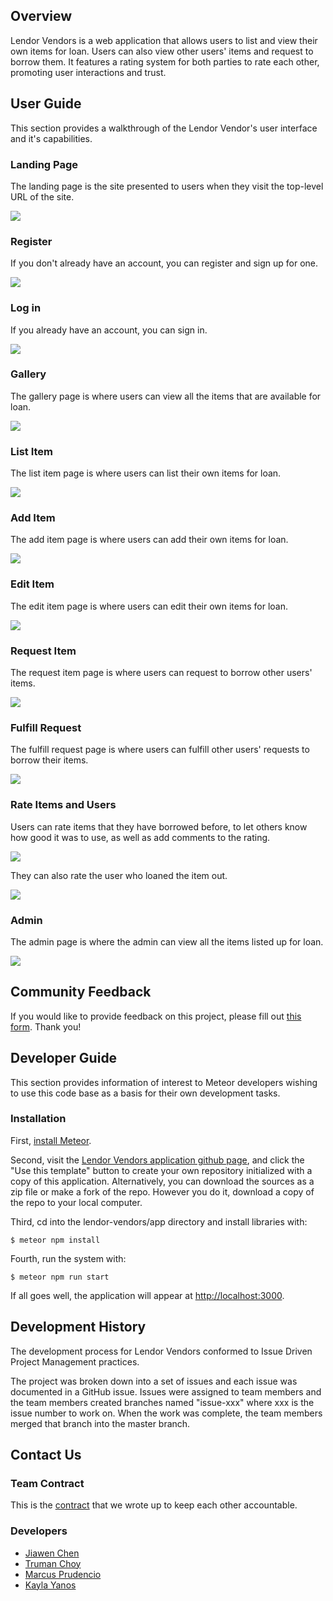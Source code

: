 ## Overview
Lendor Vendors is a web application that allows users to list and view their own items for loan. Users can also view other users' items and request to borrow them. It features a rating system for both parties to rate each other, promoting user interactions and trust. 
## User Guide
This section provides a walkthrough of the Lendor Vendor's user interface and it's capabilities.
### Landing Page
The landing page is the site presented to users when they visit the top-level URL of the site.

![](doc/Landing.jpg)

### Register
If you don't already have an account, you can register and sign up for one.

![](doc/signup.jpg)

### Log in
If you already have an account, you can sign in.

![](doc/signin.jpg)

### Gallery
The gallery page is where users can view all the items that are available for loan.

![](doc/gallery.jpg)

### List Item
The list item page is where users can list their own items for loan.

![](doc/listItem.jpg)

### Add Item
The add item page is where users can add their own items for loan.

![](doc/addItem.jpg)
### Edit Item
The edit item page is where users can edit their own items for loan.

![](doc/editItem.jpg)

### Request Item
The request item page is where users can request to borrow other users' items.

![](doc/requestItem.jpg)

### Fulfill Request
The fulfill request page is where users can fulfill other users' requests to borrow their items.

![](doc/fulfillItem.jpg)

### Rate Items and Users
Users can rate items that they have borrowed before, to let others know how good it was to use, as well as add comments to the rating.

![](doc/rateItem.jpg)

They can also rate the user who loaned the item out.

![](doc/rateUser.jpg)

### Admin
The admin page is where the admin can view all the items listed up for loan. 

![](doc/admin.jpg)
## Community Feedback
If you would like to provide feedback on this project, please fill out [this form](https://lendor-vendors.github.io/). Thank you!
## Developer Guide
This section provides information of interest to Meteor developers wishing to use this code base as a basis for their own development tasks.

### Installation

First, [install Meteor](https://www.meteor.com/install).

Second, visit the [Lendor Vendors application github page](https://github.com/lendor-vendors/lendor-vendors/), and click the "Use this template" button to create your own repository initialized with a copy of this application. Alternatively, you can download the sources as a zip file or make a fork of the repo.  However you do it, download a copy of the repo to your local computer.

Third, cd into the lendor-vendors/app directory and install libraries with:

```
$ meteor npm install
```

Fourth, run the system with:

```
$ meteor npm run start
```

If all goes well, the application will appear at [http://localhost:3000](http://localhost:3000).
## Development History
The development process for Lendor Vendors conformed to Issue Driven Project Management practices. 

The project was broken down into a set of issues and each issue was documented in a GitHub issue.  Issues were assigned to team members and the team members created branches named "issue-xxx" where xxx is the issue number to work on.  When the work was complete, the team members merged that branch into the master branch.
## Contact Us
### Team Contract
This is the [contract](https://docs.google.com/document/d/1NaDirEUvLssdwOibyXWChI3mM2_KJonmv6Q50NxB768/edit) that we wrote up to keep each other accountable.
### Developers
* [Jiawen Chen](https://jchen20-1.github.io/)
* [Truman Choy](https://choytr.github.io/)
* [Marcus Prudencio](https://marcusp478.github.io/)
* [Kayla Yanos](https://kaylayanos.github.io/)

